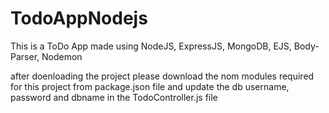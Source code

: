 # TodoAppNodejs
This is a ToDo App made using NodeJS, ExpressJS, MongoDB, EJS, Body-Parser, Nodemon


after doenloading the project please download the nom modules required for this project from package.json file and update the db username, password and dbname in the TodoController.js file
